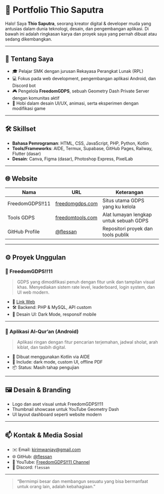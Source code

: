 # 📁 Portfolio Thio Saputra

Halo! Saya **Thio Saputra**, seorang kreator digital & developer muda yang antusias dalam dunia teknologi, desain, dan pengembangan aplikasi. Di bawah ini adalah ringkasan karya dan proyek saya yang pernah dibuat atau sedang dikembangkan.

---

## 📌 Tentang Saya

- 🎓 Pelajar SMK dengan jurusan Rekayasa Perangkat Lunak (RPL)
- 💻 Fokus pada web development, pengembangan aplikasi Android, dan Discord bot
- 🎮 Pengelola **FreedomGDPS**, sebuah Geometry Dash Private Server dengan komunitas aktif
- 🎨 Hobi dalam desain UI/UX, animasi, serta eksperimen dengan modifikasi game

---

## 🛠️ Skillset

- **Bahasa Pemrograman**: HTML, CSS, JavaScript, PHP, Python, Kotlin
- **Tools/Frameworks**: AIDE, Termux, Supabase, GitHub Pages, Railway, Flutter (dasar)
- **Desain**: Canva, Figma (dasar), Photoshop Express, PixelLab

---

## 🌐 Website

| Nama             | URL                                         | Keterangan                                  |
|------------------|---------------------------------------------|---------------------------------------------|
| FreedomGDPS!!11      | [freedomgdps.com](https://fless.ps.fhgdps.com) | Situs utama GDPS yang ku kelola           |
| Tools GDPS       | [freedomtools.com](https://fless.netlify.app)             | Alat lumayan lengkap untuk sebuah GDPS       |
| GitHub Profile   | [@flessan](https://github.com/flessan)        | Repositori proyek dan tools publik          |

---

## ⚙️ Proyek Unggulan

### 🔹 FreedomGDPS!!11
> GDPS yang dimodifikasi penuh dengan fitur unik dan tampilan visual khas. Menyediakan sistem rate level, leaderboard, login system, dan UI web modern.

- 🔗 [Link Web](https://fless.ps.fhgdps.com)
- 🛠️ Backend: PHP & MySQL, API custom
- 🎨 Desain UI: Dark Mode, responsif mobile

---

### 🔹 Aplikasi Al-Qur’an (Android)
> Aplikasi ringan dengan fitur pencarian terjemahan, jadwal sholat, arah kiblat, dan tasbih digital.

- 📱 Dibuat menggunakan Kotlin via AIDE
- 🔧 Include: dark mode, custom UI, offline PDF
- 📦 Status: Masih tahap pengujian

---

## 🖼️ Desain & Branding

- Logo dan aset visual untuk FreedomGDPS!!11
- Thumbnail showcase untuk YouTube Geometry Dash
- UI layout dashboard seperti website modern

---

## 📫 Kontak & Media Sosial

- ✉️ Email: kirimwanjay@gmail.com
- 🌐 GitHub: [@flessan](https://github.com/flessan)
- 🎥 YouTube: [FreedomGDPS!!11 Channel](https://youtube.com/@FrGDPS)
- 💬 Discord: `flessan`

---

> “Bermimpi besar dan membangun sesuatu yang bisa bermanfaat untuk orang lain, adalah kebahagiaan.”